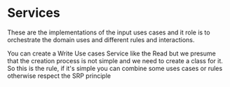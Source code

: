# Services

These are the implementations of the input uses cases and it role is to orchestrate the domain uses and different rules and interactions. 

You can create a Write Use cases Service like the Read but we presume that the creation process is not simple and we need to create a class for it.
So this is the rule, if it's simple you can combine some uses cases or rules otherwise respect the SRP principle
    